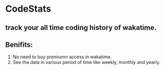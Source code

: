 # CodeStats

## track your all time coding history of wakatime.

## Benifits:
1. No need to buy premiumn access in wakatime.
2. See the data in various period of time like weekly, monthly and yearly.
